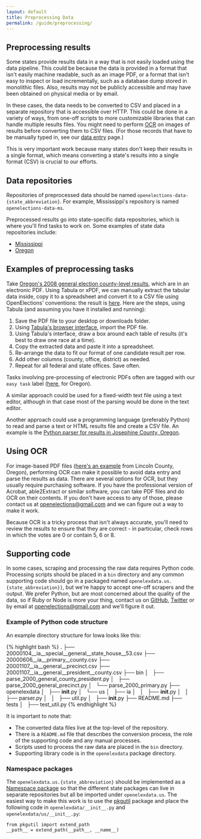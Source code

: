 ```yaml
---
layout: default
title: Preprocessing Data
permalink: /guide/preprocessing/
---
```


## Preprocessing results

Some states provide results data in a way that is not easily loaded using the data pipeline.  This could be because the data is provided in a format that isn't easily machine readable, such as an image PDF, or a format that isn't easy to inspect or load incrementally, such as a database dump stored in monolithic files.  Also, results may not be publicly accessible and may have been obtained on physical media or by email.

In these cases, the data needs to be converted to CSV and placed in a separate repository that is accessible over HTTP. This could be done in a variety of ways, from one-off scripts to more customizable libraries that can handle multiple results files. You might need to perform [OCR](https://en.wikipedia.org/wiki/Optical_character_recognition) on images of results before converting them to CSV files. (For those records that have to be manually typed in, see our [data entry](http://docs.openelections.net/data-entry/) page.)

This is very important work because many states don't keep their results in a single format, which means converting a state's results into a single format (CSV) is crucial to our efforts.

## Data repositories

Repositories of preprocessed data should be named ``openelections-data-{state_abbreviation}``.  For example, Mississippi's repository is named ``openelections-data-ms``.

Preprocessed results go into state-specific data repositories, which is where you'll find tasks to work on. Some examples of state data repositories include:

* [Mississippi](http://github.com/openelections/openelections-data-ms)
* [Oregon](http://github.com/openelections/openelections-data-or)

## Examples of preprocessing tasks

Take [Oregon's 2008 general election county-level results](http://sos.oregon.gov/elections/Documents/results/results-11-2008.pdf), which are in an electronic PDF. Using Tabula or xPDF, we can manually extract the tabular data inside, copy it to a spreadsheet and convert it to a CSV file using OpenElections' conventions: the result is [here](https://github.com/openelections/openelections-data-or/blob/master/2008/20081104__or__general.csv). Here are the steps, using Tabula (and assuming you have it installed and running):

1. Save the PDF file to your desktop or downloads folder.
2. Using [Tabula's browser interface](http://127.0.0.1:34555/), import the PDF file.
3. Using Tabula's interface, draw a box around each table of results (it's best to draw one race at a time).
4. Copy the extracted data and paste it into a spreadsheet.
5. Re-arrange the data to fit our format of one candidate result per row.
6. Add other columns (county, office, district) as needed.
7. Repeat for all federal and state offices. Save often.

Tasks involving pre-processing of electronic PDFs often are tagged with our `easy task` label ([here](https://github.com/openelections/openelections-data-or/labels/easy%20task), for Oregon).

A similar approach could be used for a fixed-width text file using a text editor, although in that case most of the parsing would be done in the text editor.

Another approach could use a programming language (preferably Python) to read and parse a text or HTML results file and create a CSV file. An example is the [Python parser for results in Josephine County, Oregon](https://github.com/openelections/openelections-data-or/blob/master/src/parsers/josephine_parser.py).


## Using OCR

For image-based PDF files ([here's an example](https://github.com/openelections/openelections-sources-or/blob/master/Lincoln/G1172000.PDF) from Lincoln County, Oregon), performing OCR can make it possible to avoid data entry and parse the results as data. There are several options for OCR, but they usually require purchasing software. If you have the professional version of Acrobat, able2Extract or similar software, you can take PDF files and do OCR on their contents. If you don't have access to any of those, please contact us at openelections@gmail.com and we can figure out a way to make it work.

Because OCR is a tricky process that isn't always accurate, you'll need to review the results to ensure that they are correct - in particular, check rows in which the votes are 0 or contain 5, 6 or 8.

## Supporting code

In some cases, scraping and processing the raw data requires Python code.  Processing scripts should be placed in a ``bin`` directory and any common supporting code should go in a packaged named ``openelexdata.us.{state_abbreviation}}``, but we're happy to accept one-off scrapers and the output. We prefer Python, but are most concerned about the quality of the data, so if Ruby or Node is more your thing, contact us on [GitHub](https://github.com/openelections), [Twitter](https://twitter.com/openelex) or by email at openelections@gmail.com and we'll figure it out.

### Example of Python code structure

An example directory structure for Iowa looks like this:

{% highlight bash %}
.
├── 20000104__ia__special__general__state_house__53.csv
├── 20000606__ia__primary__county.csv
├── 20001107__ia__general__precinct.csv
├── 20001107__ia__general__president__county.csv
├── bin
│   ├── parse_2000_general_county_president.py
│   ├── parse_2000_general_precinct.py
│   └── parse_2000_primary.py
├── openelexdata
│   ├── __init__.py
│   └── us
│       ├── ia
│       │   ├── __init__.py
│       │   ├── parser.py
│       │   ├── util.py
│       ├── __init__.py
├── README.md
├── tests
│   ├── test_util.py
{% endhighlight %}

It is important to note that:

* The converted data files live at the top-level of the repository.
* There is a ``README.md`` file that describes the conversion process, the role of the supporting code and any manual processes.
* Scripts used to process the raw data are placed in the ``bin`` directory.
* Supporting library code is in the ``openelexdata`` package directory.

### Namespace packages

The ``openelexdata.us.{state_abbreviation}`` should be implemented as a [Namespace package](http://legacy.python.org/dev/peps/pep-0420/) so that the different state packages can live in separate repositories but all be imported under ``openelexdata.us``.  The easiest way to make this work is to use the [pkgutil](https://docs.python.org/2/library/pkgutil.html) package and place the following code in ``openelexdata/__init__.py`` and ``openelexdata/us/__init__.py``:

```
from pkgutil import extend_path
__path__ = extend_path(__path__, __name__)
```
